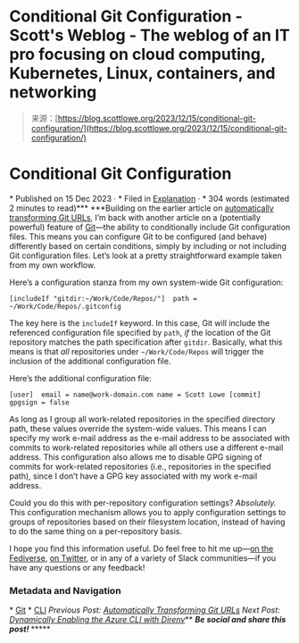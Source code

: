 <!--yml
category: 未分类
date: 2024-05-27 14:39:23
-->

# Conditional Git Configuration - Scott's Weblog - The weblog of an IT pro focusing on cloud computing, Kubernetes, Linux, containers, and networking

> 来源：[https://blog.scottlowe.org/2023/12/15/conditional-git-configuration/](https://blog.scottlowe.org/2023/12/15/conditional-git-configuration/)

# Conditional Git Configuration

* Published on 15 Dec 2023 · * Filed in [Explanation](/categories/explanation) · * 304 words (estimated 2 minutes to read)*** ***Building on the earlier article on [automatically transforming Git URLs](/2023/12/11/automatically-transforming-git-urls/), I’m back with another article on a (potentially powerful) feature of [Git](https://www.git-scm.com)—the ability to conditionally include Git configuration files. This means you can configure Git to be configured (and behave) differently based on certain conditions, simply by including or not including Git configuration files. Let’s look at a pretty straightforward example taken from my own workflow.

Here’s a configuration stanza from my own system-wide Git configuration:

```
[includeIf "gitdir:~/Work/Code/Repos/"]  path = ~/Work/Code/Repos/.gitconfig 
```

The key here is the `includeIf` keyword. In this case, Git will include the referenced configuration file specified by `path`, *if* the location of the Git repository matches the path specification after `gitdir`. Basically, what this means is that *all* repositories under `~/Work/Code/Repos` will trigger the inclusion of the additional configuration file.

Here’s the additional configuration file:

```
[user]  email = name@work-domain.com name = Scott Lowe [commit]  gpgsign = false 
```

As long as I group all work-related repositories in the specified directory path, these values override the system-wide values. This means I can specify my work e-mail address as the e-mail address to be associated with commits to work-related repositories while all others use a different e-mail address. This configuration also allows me to disable GPG signing of commits for work-related repositories (i.e., repositories in the specified path), since I don’t have a GPG key associated with my work e-mail address.

Could you do this with per-repository configuration settings? *Absolutely.* This configuration mechanism allows you to apply configuration settings to groups of repositories based on their filesystem location, instead of having to do the same thing on a per-repository basis.

I hope you find this information useful. Do feel free to hit me up—[on the Fediverse](https://fosstodon.org/@scottslowe), [on Twitter](https://twitter.com/scott_lowe), or in any of a variety of Slack communities—if you have any questions or any feedback!

### Metadata and Navigation

* [Git](/tags/git) * [CLI](/tags/cli)
*Previous Post: [Automatically Transforming Git URLs](https://blog.scottlowe.org/2023/12/11/automatically-transforming-git-urls/)
*Next Post: [Dynamically Enabling the Azure CLI with Direnv](https://blog.scottlowe.org/2023/12/18/dynamically-enabling-azure-cli-with-direnv/)**** ****Be social and share this post!
[](https://www.facebook.com/sharer/sharer.php?u=https%3a%2f%2fblog.scottlowe.org%2f2023%2f12%2f15%2fconditional-git-configuration%2f "Share on Facebook")*[](https://plus.google.com/share?url=https%3a%2f%2fblog.scottlowe.org%2f2023%2f12%2f15%2fconditional-git-configuration%2f "Share on Google Plus")********